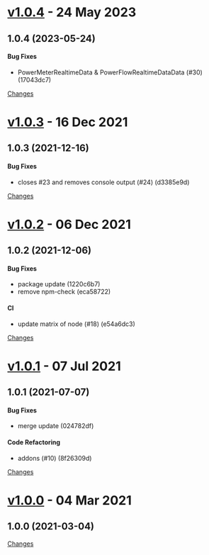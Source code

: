 <a name="v1.0.4"></a>
# [v1.0.4](https://github.com/mabunixda/node-red-contrib-fronius-solar/releases/tag/v1.0.4) - 24 May 2023

## 1.0.4 (2023-05-24)

#### Bug Fixes

* PowerMeterRealtimeData & PowerFlowRealtimeDataData (#30) (17043dc7)



[Changes][v1.0.4]


<a name="v1.0.3"></a>
# [v1.0.3](https://github.com/mabunixda/node-red-contrib-fronius-solar/releases/tag/v1.0.3) - 16 Dec 2021

## 1.0.3 (2021-12-16)

#### Bug Fixes

* closes #23 and removes console output (#24) (d3385e9d)



[Changes][v1.0.3]


<a name="v1.0.2"></a>
# [v1.0.2](https://github.com/mabunixda/node-red-contrib-fronius-solar/releases/tag/v1.0.2) - 06 Dec 2021

## 1.0.2 (2021-12-06)

#### Bug Fixes

* package update (1220c6b7)
* remove npm-check (eca58722)

#### CI

* update matrix of node (#18) (e54a6dc3)



[Changes][v1.0.2]


<a name="v1.0.1"></a>
# [v1.0.1](https://github.com/mabunixda/node-red-contrib-fronius-solar/releases/tag/v1.0.1) - 07 Jul 2021

## 1.0.1 (2021-07-07)

#### Bug Fixes

* merge update (024782df)

#### Code Refactoring

* addons (#10) (8f26309d)



[Changes][v1.0.1]


<a name="v1.0.0"></a>
# [v1.0.0](https://github.com/mabunixda/node-red-contrib-fronius-solar/releases/tag/v1.0.0) - 04 Mar 2021

## 1.0.0 (2021-03-04)



[Changes][v1.0.0]


[v1.0.4]: https://github.com/mabunixda/node-red-contrib-fronius-solar/compare/v1.0.3...v1.0.4
[v1.0.3]: https://github.com/mabunixda/node-red-contrib-fronius-solar/compare/v1.0.2...v1.0.3
[v1.0.2]: https://github.com/mabunixda/node-red-contrib-fronius-solar/compare/v1.0.1...v1.0.2
[v1.0.1]: https://github.com/mabunixda/node-red-contrib-fronius-solar/compare/v1.0.0...v1.0.1
[v1.0.0]: https://github.com/mabunixda/node-red-contrib-fronius-solar/tree/v1.0.0

 <!-- Generated by https://github.com/rhysd/changelog-from-release -->
